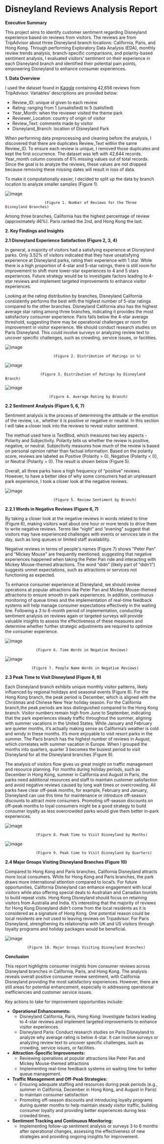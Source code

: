 # Disneyland Reviews Analysis Report

**Executive Summary**

This project aims to identify customer sentiment regarding Disneyland experience based on reviews from visitors. The reviews are from TripAdvisor about three Disneyland branch locations: California, Paris, and Hong Kong. Through performing Exploratory Data Analysis (EDA), monthly review trends analysis, branch-specific comparisons, and polarity-based sentiment analysis, I evaluated visitors’ sentiment on their experience in each Disneyland branch and identified their potential pain points, empowering Disneyland to enhance consumer experiences.

**1. Data Overview**

I used the dataset found in [Kaggle](https://www.kaggle.com/datasets/arushchillar/disneyland-reviews/data) containing 42,656 reviews from TripAdvisor. Variables’ descriptions are provided below:
- Review_ID: unique id given to each review
- Rating: ranging from 1 (unsatisfied) to 5 (satisfied)
- Year_Month: when the reviewer visited the theme park
- Reviewer_Location: country of origin of visitor
- Review_Text: comments made by visitor
- Disneyland_Branch: location of Disneyland Park

When performing data preprocessing and cleaning before the analysis, I discovered that there are duplicates Review_Text within the same Review_ID. To ensure each review is unique, I removed those duplicates and kept the first occurrence. The dataset was left with 42,644 records. Year_month column consists of 6% missing values out of total records. Since the goal is to analyze the reviews, these values are not dropped because removing these missing dates will result in loss of data.

To make it computationally easier, I decided to split up the data by branch location to analyze smaller samples (Figure 1).

![image](https://github.com/user-attachments/assets/2d480792-19dd-44b3-840d-5db2d9f04f85)

                      (Figure 1. Number of Reviews for the Three Disneyland Branches)

Among three branches, California has the highest percentage of review (approximately 46%). Paris ranked the 2nd, and Hong Kong the last.

**2. Key Findings and Insights**

**2.1 Disneyland Experience Satisfaction (Figure 2, 3, 4)**

In general, a majority of visitors had a satisfying experience at Disneyland parks. Only 3.52% of visitors indicated that they have unsatisfying experience at Disneyland parks, rating their experience with 1 star. While there is a high proportion of 4-star and 5-star ratings, there is still room for improvement to shift more lower-star experiences to 4 and 5 stars experiences. Future strategy would be to investigate factors leading to 4-star reviews and implement targeted improvements to enhance visitor experiences.

Looking at the rating distribution by branches, Disneyland California consistently performs the best with the highest number of 5-star ratings compared to the other branches. Disneyland California also has the highest average star rating among three branches, indicating it provides the most satisfactory consumer experience. Paris falls below the 4-star average threshold, suggesting there may be operational challenges or room for improvement in visitor experience. We should conduct research studies on Paris Disneyland. This could involve surveys or analyzing review text to uncover specific challenges, such as crowding, service issues, or facilities.

![image](https://github.com/user-attachments/assets/44d41c9d-6636-46fb-b1ad-0a1cd1d8e422)
      
                          (Figure 2. Distribution of Ratings in %)

![image](https://github.com/user-attachments/assets/731e6e9e-3057-4831-9262-7deb041d25d5)

                    (Figure 3. Distribution of Ratings by Disneyland Branch)

![image](https://github.com/user-attachments/assets/7a3c6214-fd2e-4486-b4e7-6e51db2efb62)

                        (Figure 4. Average Rating by Branch)

**2.2 Sentiment Analysis (Figure 5, 6, 7)**

Sentiment analysis is the process of determining the attitude or the emotion of the review, i.e., whether it is positive or negative or neutral. In this section I will take a closer look into the reviews to reveal visitor sentiment.

The method used here is TextBlod, which measures two key aspects - Polarity and Subjectivity. Polarity tells us whether the review is positive, negative, or neutral. Subjectivity measures how much of the review is based on personal opinion rather than factual information. Based on the polarity score, reviews are labeled as Positive (Polarity > 0), Negative (Polarity < 0), or Neutral (Polarity = 0). The result is shown below (Figure 5).

Overall, all three parks have a high frequency of “positive” reviews. However, to have a better idea of why some consumers had an unpleasant park experience, I took a closer look at the negative reviews.

![image](https://github.com/user-attachments/assets/f5adcbfe-369c-4524-b8ed-4b7701a0fa29)

                          (Figure 5. Review Sentiment by Branch)

**2.2.1 Words in Negative Reviews (Figure 6, 7)**

By taking a closer look at the negative reviews in words related to time (Figure 6), making visitors wait about one hour or more tends to drive them to write negative reviews. Terms like “night” and “evening” suggest that visitors may have experienced challenges with events or services late in the day, such as long queues or limited staff availability.

Negative reviews in terms of people's names (Figure 7) shows "Peter Pan" and "Mickey Mouse" are frequently mentioned, suggesting that negative experiences happened when taking the Peter Pan ride and interacting with Mickey Mouse-themed attractions. The word “didn” (likely part of “didn’t”) suggests unmet expectations, such as attractions or services not functioning as expected.

To enhance consumer experience at Disneyland, we should review operations at popular attractions like Peter Pan and Mickey Mouse-themed attractions to ensure smooth in-park experiences. In addition, continuous monitoring of queue times and the implementation of real-time feedback systems will help manage consumer expectations effectively in the waiting line. Following a 3 to 6-month period of implementation, conducting sentiment analysis on reviews again or targeted surveys will provide valuable insights to assess the effectiveness of these measures and determine whether further strategic adjustments are required to optimize the consumer experience.

![image](https://github.com/user-attachments/assets/580e80f1-1f02-42a5-b1ea-5c386da6cca3)

                  (Figure 6. Time Words in Negative Reviews)

![image](https://github.com/user-attachments/assets/af68f0f8-07a8-466f-a5f7-a5a6546e7b42)

                (Figure 7. People Name Words in Negative Reviews)


**2.3 Peak Time to Visit Disneyland (Figure 8, 9)**

Each Disneyland branch exhibits unique monthly visitor patterns, likely influenced by regional holidays and seasonal events (Figure 8). For the Hong Kong branch, the peak period is December, which is aligned with the Christmas and Chinese New Year holiday season. For the California branch,the peak periods are less distinguished compared to the Hong Kong branch. Visitor numbers remain high from June to September, indicating that the park experiences steady traffic throughout the summer, aligning with summer vacations in the United States. While January and February are quieter months, it’s actually making sense as California’s weather is cold and windy in these months. It’s more enjoyable to visit resort parks in the summer. The Paris branch has the highest number of reviews in August, which correlates with summer vacation in Europe. When I grouped the months into quarters, quarter 3 becomes the busiest period to visit Disneyland for all the Disneyland branches (Figure 9).

The analysis of visitors flow gives us great insight on traffic management and resource planning. For months during holiday periods, such as December in Hong Kong, summer in California and August in Paris, the parks need additional resources and staff to maintain customer satisfaction and avoid negative reviews caused by long wait times or overcrowding. All parks have clear off-peak months, for example, February and January, Disneyland can use this time for maintenance or introduce off-season discounts to attract more consumers. Promoting off-season discounts on off-peak months to loyal consumers might be a good strategy to build consumer loyalty as less overcrowded parks would give them better in-park experiences.

![image](https://github.com/user-attachments/assets/580d9338-00b5-4ae6-80bb-8f4f57953862)

                  (Figure 8. Peak Time to Visit Disneyland by Months)

![image](https://github.com/user-attachments/assets/1633df74-30a7-45df-ab96-a59d74e72d60)

                  (Figure 9. Peak time to Visit Disneyland by Quarters)


**2.4 Major Groups Visiting Disneyland Branches (Figure 10)**

Compared to Hong Kong and Paris branches, California Disneyland attracts more local consumers. While for Hong Kong and Paris branches, the park draws more international attention compared to local’s. For future opportunities, California Disneyland can enhance engagement with local visitors while also offering special deals to Australian and Canadian tourists to build repeat visits. Hong Kong Disneyland should focus on retaining visitors from Australia and India. It’s interesting that the majority of reviews for Hong Kong Disneyland didn’t come from the local residents as it is considered as a signature of Hong Kong. One potential reason could be local residents are not used to leaving reviews on Tripadvisor. For Paris Disneyland, strengthening its relationship with UK and US visitors through loyalty programs and holiday packages would be beneficial. 

![image](https://github.com/user-attachments/assets/795a8387-4384-41b6-8937-765a53fbc3c7)

              (Figure 10. Major Groups Visiting Disneyland Branches)

**Conclusion**

This report highlights consumer insights from consumer reviews across Disneyland branches in California, Paris, and Hong Kong. The analysis reveals overall positive consumer review sentiment, with California Disneyland providing the most satisfactory experiences. However, there are still areas for potential enhancement, especially in addressing operational inefficiencies and customer service issues.

Key actions to take for improvement opportunities include:
- **Operational Enhancements:**
    - Disneyland California, Paris, Hong Kong: Investigate factors leading to 4-star reviews and implement targeted improvements to enhance visitor experiences.
    - Disneyland Paris: Conduct research studies on Paris Disneyland to analyze why average rating is below 4-star. It can involve surveys or analyzing review text to uncover specific challenges, such as crowding, service issues, or facilities.
- **Attraction-Specific Improvements:**
    - Reviewing operations at popular attractions like Peter Pan and Mickey Mouse-themed attractions
    - Implementing real-time feedback systems on waiting time for better queue management.
- **Traffic Management and Off-Peak Strategies:**
    - Ensuring adequate staffing and resources during peak periods (e.g., summer in California, December in Hong Kong, and August in Paris) to maintain consumer satisfaction
    - Promoting off-season discounts and introducing loyalty programs during quieter months to help maintain steady visitor traffic, building consumer loyalty and providing better experiences during less crowded times.
- **Sentiment Tracking and Continuous Monitoring:**
    - Implementing follow-up sentiment analysis or surveys 3 to 6 months after operational changes, assessing the effectiveness of new strategies and providing ongoing insights for improvement.

